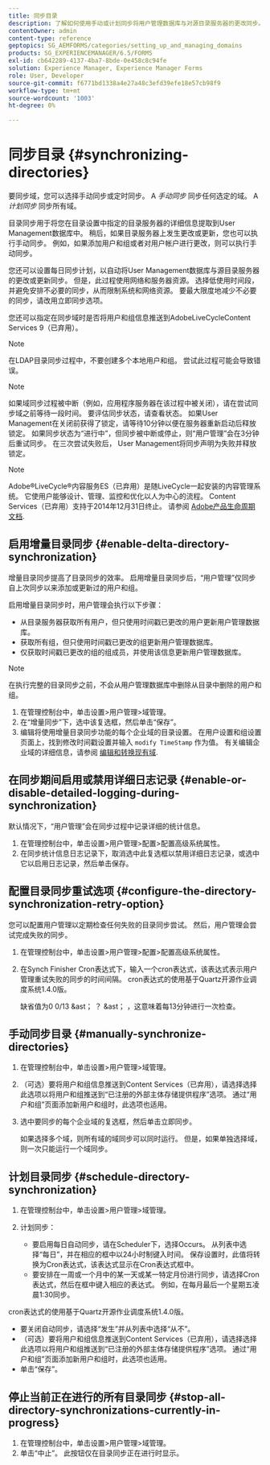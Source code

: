 ```yaml
---
title: 同步目录
description: 了解如何使用手动或计划同步将用户管理数据库与对源目录服务器的更改同步。
contentOwner: admin
content-type: reference
geptopics: SG_AEMFORMS/categories/setting_up_and_managing_domains
products: SG_EXPERIENCEMANAGER/6.5/FORMS
exl-id: cb642289-4137-4ba7-8bde-0e458c8c94fe
solution: Experience Manager, Experience Manager Forms
role: User, Developer
source-git-commit: f6771bd1338a4e27a48c3efd39efe18e57cb98f9
workflow-type: tm+mt
source-wordcount: '1003'
ht-degree: 0%

---
```


# 同步目录 {#synchronizing-directories}

要同步域，您可以选择手动同步或定时同步。 A *手动同步* 同步任何选定的域。 A *计划同步* 同步所有域。

目录同步用于将您在目录设置中指定的目录服务器的详细信息提取到User Management数据库中。 稍后，如果目录服务器上发生更改或更新，您也可以执行手动同步。 例如，如果添加用户和组或者对用户帐户进行更改，则可以执行手动同步。

您还可以设置每日同步计划，以自动将User Management数据库与源目录服务器的更改或更新同步。 但是，此过程使用网络和服务器资源。 选择低使用时间段，并避免安排不必要的同步，从而限制系统和网络资源。 要最大限度地减少不必要的同步，请改用立即同步选项。

您还可以指定在同步域时是否将用户和组信息推送到AdobeLiveCycleContent Services 9（已弃用）。

>[!NOTE]
>
>在LDAP目录同步过程中，不要创建多个本地用户和组。 尝试此过程可能会导致错误。

>[!NOTE]
>
>如果域同步过程被中断（例如，应用程序服务器在该过程中被关闭），请在尝试同步域之前等待一段时间。 要评估同步状态，请查看状态。 如果User Management在关闭前获得了锁定，请等待10分钟以便在服务器重新启动后释放锁定。 如果同步状态为“进行中”，但同步被中断或停止，则“用户管理”会在3分钟后重试同步。 在三次尝试失败后， User Management将同步声明为失败并释放锁定。

>[!NOTE]
>
>Adobe®LiveCycle®内容服务ES（已弃用）是随LiveCycle一起安装的内容管理系统。 它使用户能够设计、管理、监控和优化以人为中心的流程。 Content Services（已弃用）支持于2014年12月31日终止。 请参阅 [Adobe产品生命周期文档](https://www.adobe.com/support/products/enterprise/eol/eol_matrix.html).

## 启用增量目录同步 {#enable-delta-directory-synchronization}

增量目录同步提高了目录同步的效率。 启用增量目录同步后，“用户管理”仅同步自上次同步以来添加或更新过的用户和组。

启用增量目录同步时，用户管理会执行以下步骤：

* 从目录服务器获取所有用户，但只使用时间戳已更改的用户更新用户管理数据库。
* 获取所有组，但只使用时间戳已更改的组更新用户管理数据库。
* 仅获取时间戳已更改的组的组成员，并使用该信息更新用户管理数据库。

>[!NOTE]
>
>在执行完整的目录同步之前，不会从用户管理数据库中删除从目录中删除的用户和组。

1. 在管理控制台中，单击设置>用户管理>域管理。
1. 在“增量同步”下，选中该复选框，然后单击“保存”。
1. 编辑将使用增量目录同步功能的每个企业域的目录设置。 在用户设置和组设置页面上，找到修改时间戳设置并输入 `modify TimeStamp` 作为值。 有关编辑企业域的详细信息，请参阅 [编辑和转换现有域](/help/forms/using/admin-help/editing-converting-existing-domains.md#editing-and-converting-existing-domains).

## 在同步期间启用或禁用详细日志记录 {#enable-or-disable-detailed-logging-during-synchronization}

默认情况下，“用户管理”会在同步过程中记录详细的统计信息。

1. 在管理控制台中，单击设置>用户管理>配置>配置高级系统属性。
1. 在同步统计信息日志记录下，取消选中此复选框以禁用详细日志记录，或选中它以启用日志记录，然后单击保存。

## 配置目录同步重试选项 {#configure-the-directory-synchronization-retry-option}

您可以配置用户管理以定期检查任何失败的目录同步尝试。 然后，用户管理会尝试完成失败的同步。

1. 在管理控制台中，单击设置>用户管理>配置>配置高级系统属性。
1. 在Synch Finisher Cron表达式下，输入一个cron表达式，该表达式表示用户管理重试失败的同步的时间间隔。 cron表达式的使用基于Quartz开源作业调度系统1.4.0版。

   缺省值为0 0/13 &amp;ast； ？ &amp;ast； ，这意味着每13分钟进行一次检查。

## 手动同步目录 {#manually-synchronize-directories}

1. 在管理控制台中，单击设置>用户管理>域管理。
1. （可选）要将用户和组信息推送到Content Services（已弃用），请选择选择此选项以将用户和组推送到“已注册的外部主体存储提供程序”选项。 通过“用户和组”页面添加新用户和组时，此选项也适用。
1. 选中要同步的每个企业域的复选框，然后单击立即同步。

   如果选择多个域，则所有域的域同步可以同时运行。 但是，如果单独选择域，则一次只能运行一个域同步。

## 计划目录同步 {#schedule-directory-synchronization}

1. 在管理控制台中，单击设置>用户管理>域管理。
1. 计划同步：

   * 要启用每日自动同步，请在Scheduler下，选择Occurs。 从列表中选择“每日”，并在相应的框中以24小时制键入时间。 保存设置时，此值将转换为Cron表达式，该表达式显示在Cron表达式框中。
   * 要安排在一周或一个月中的某一天或某一特定月份进行同步，请选择Cron表达式，然后在框中键入相应的表达式。 例如，在每月最后一个星期五凌晨1:30同步。

cron表达式的使用基于Quartz开源作业调度系统1.4.0版。

* 要关闭自动同步，请选择“发生”并从列表中选择“从不”。
* （可选）要将用户和组信息推送到Content Services（已弃用），请选择选择此选项以将用户和组推送到“已注册的外部主体存储提供程序”选项。 通过“用户和组”页面添加新用户和组时，此选项也适用。
* 单击“保存”。

## 停止当前正在进行的所有目录同步 {#stop-all-directory-synchronizations-currently-in-progress}

1. 在管理控制台中，单击设置>用户管理>域管理。
1. 单击“中止”。 此按钮仅在目录同步正在进行时显示。

